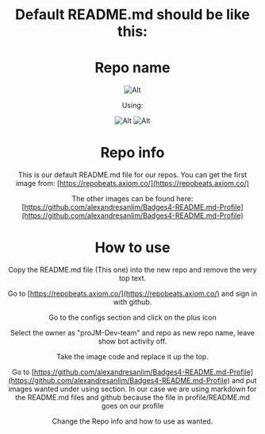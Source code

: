 <div align='center'>

# Default README.md should be like this:

# Repo name 
![Alt](https://repobeats.axiom.co/api/embed/eb3d3555fc9be81d55ecb6e54b78a57c544cf67a.svg "Analytics image")

Using:

![Alt](https://img.shields.io/badge/Markdown-000000?style=for-the-badge&logo=markdown&logoColor=white "Markdown")
![Alt](https://img.shields.io/badge/GitHub-100000?style=for-the-badge&logo=github&logoColor=white "Github")

# Repo info
This is our default README.md file for our repos. You can get the first image from:
[https://repobeats.axiom.co/](https://repobeats.axiom.co/)

The other images can be found here: 
[https://github.com/alexandresanlim/Badges4-README.md-Profile](https://github.com/alexandresanlim/Badges4-README.md-Profile)

# How to use
Copy the README.md file (This one) into the new repo and remove the very top text.

Go to [https://repobeats.axiom.co/](https://repobeats.axiom.co/) and sign in with github.

Go to the configs section and click on the plus icon

Select the owner as "proJM-Dev-team" and repo as new repo name, leave show bot activity off.

Take the image code and replace it up the top.

Go to [https://github.com/alexandresanlim/Badges4-README.md-Profile](https://github.com/alexandresanlim/Badges4-README.md-Profile) and put images wanted under using section. In our case we are using markdown for the README.md files and github because the file in profile/README.md goes on our profile

Change the Repo info and how to use as wanted.
